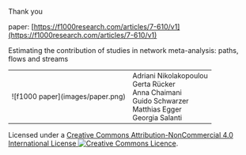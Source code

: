 
Thank you

<!--![thanks](images/thanx.gif)-->

paper: [https://f1000research.com/articles/7-610/v1](https://f1000research.com/articles/7-610/v1) 

Estimating the contribution of studies in network meta-analysis: paths, flows and streams
<table>
<tr>
<td>
![f1000 paper](images/paper.png)
</td>
<td>
  Adriani Nikolakopoulou
  <br> 
  Gerta Rücker
  <br> 
  Anna Chaimani 
  <br> 
  Guido Schwarzer
  <br> 
  Matthias Egger
  <br>
  Georgia Salanti 
</td>
</tr>
</table>

<footer>
Licensed under a <a rel="license" href="http://creativecommons.org/licenses/by-nc/4.0/">Creative Commons Attribution-NonCommercial 4.0 International License <img style="margin:0!important" alt="Creative Commons Licence" src="https://i.creativecommons.org/l/by-nc/4.0/80x15.png" /></a>.
</footer>
